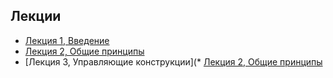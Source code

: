 ## Лекции

* [Лекция 1, Введение](https://docs.google.com/presentation/d/1ETcJBPTbjop6N1SlVrUtJD7sRVn16xw7JEkyi0WP0qU)
* [Лекция 2, Общие принципы](https://docs.google.com/presentation/d/11T7RuAuxLrTgIxVhbADcZVuzbttZpVCCkZAFU-JbcrQ)
* [Лекция 3, Управляющие конструкции](* [Лекция 2, Общие принципы](https://docs.google.com/presentation/d/1rtMUMYeMWIKEBSB7nk0tOGDXsTcCW9YBXNtmaXoFpq8)
